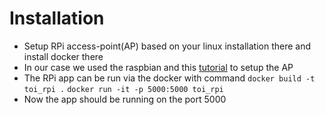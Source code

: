 
# Installation
  * Setup RPi access-point(AP) based on your linux installation there and install docker there
  * In our case we used the raspbian and this [tutorial](https://thepi.io/how-to-use-your-raspberry-pi-as-a-wireless-access-point/) to setup the AP 
  * The RPi app can be run via the docker with command 
    `docker build -t toi_rpi .` 
    `docker run -it -p 5000:5000 toi_rpi ` 
  * Now the app should be running on the port 5000
  
  
